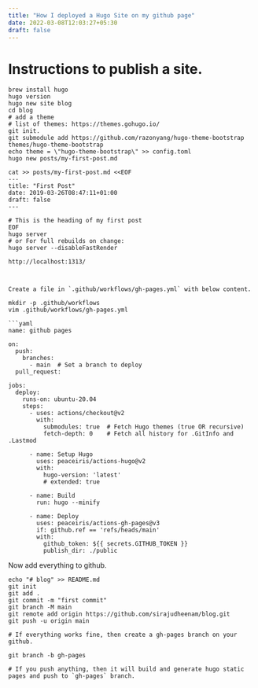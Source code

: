 ```yaml
---
title: "How I deployed a Hugo Site on my github page"
date: 2022-03-08T12:03:27+05:30
draft: false
---
```


# Instructions to publish a site. 

```
brew install hugo
hugo version
hugo new site blog
cd blog
# add a theme
# list of themes: https://themes.gohugo.io/
git init.
git submodule add https://github.com/razonyang/hugo-theme-bootstrap themes/hugo-theme-bootstrap
echo theme = \"hugo-theme-bootstrap\" >> config.toml
hugo new posts/my-first-post.md

cat >> posts/my-first-post.md <<EOF
---
title: "First Post"
date: 2019-03-26T08:47:11+01:00
draft: false
---

# This is the heading of my first post
EOF
hugo server
# or For full rebuilds on change:
hugo server --disableFastRender

http://localhost:1313/



Create a file in `.github/workflows/gh-pages.yml` with below content.

mkdir -p .github/workflows
vim .github/workflows/gh-pages.yml

```yaml
name: github pages

on:
  push:
    branches:
      - main  # Set a branch to deploy
  pull_request:

jobs:
  deploy:
    runs-on: ubuntu-20.04
    steps:
      - uses: actions/checkout@v2
        with:
          submodules: true  # Fetch Hugo themes (true OR recursive)
          fetch-depth: 0    # Fetch all history for .GitInfo and .Lastmod

      - name: Setup Hugo
        uses: peaceiris/actions-hugo@v2
        with:
          hugo-version: 'latest'
          # extended: true

      - name: Build
        run: hugo --minify

      - name: Deploy
        uses: peaceiris/actions-gh-pages@v3
        if: github.ref == 'refs/heads/main'
        with:
          github_token: ${{ secrets.GITHUB_TOKEN }}
          publish_dir: ./public 
```
Now add everything to github.

```
echo "# blog" >> README.md
git init
git add .
git commit -m "first commit"
git branch -M main
git remote add origin https://github.com/sirajudheenam/blog.git
git push -u origin main

# If everything works fine, then create a gh-pages branch on your github.

git branch -b gh-pages

# If you push anything, then it will build and generate hugo static pages and push to `gh-pages` branch.
```